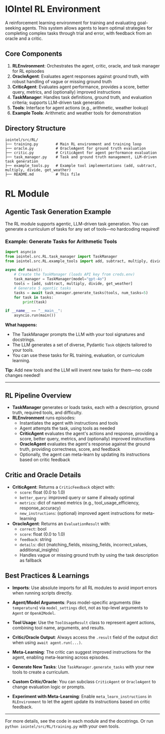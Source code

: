 # IOIntel RL Environment

A reinforcement learning environment for training and evaluating goal-seeking agents. This system allows agents to learn optimal strategies for completing complex tasks through trial and error, with feedback from an oracle and a critic.

## Core Components

1. **RLEnvironment**: Orchestrates the agent, critic, oracle, and task manager for RL episodes
2. **OracleAgent**: Evaluates agent responses against ground truth, with robust handling of vague or missing ground truth
3. **CriticAgent**: Evaluates agent performance, provides a score, better query, metrics, and (optionally) improved instructions
4. **TaskManager**: Handles task definitions, ground truth, and evaluation criteria; supports LLM-driven task generation
5. **Tools**: Interface for agent actions (e.g., arithmetic, weather lookup)
6. **Example Tools**: Arithmetic and weather tools for demonstration

## Directory Structure
```
iointel/src/RL/
├── training.py        # Main RL environment and training loop
├── oracle.py          # OracleAgent for ground truth evaluation
├── critic.py          # CriticAgent for agent performance evaluation
├── task_manager.py    # Task and ground truth management, LLM-driven task generation
├── example_tools.py   # Example tool implementations (add, subtract, multiply, divide, get_weather)
├── README.md          # This file
```

# RL Module

## Agentic Task Generation Example

The RL module supports agentic, LLM-driven task generation. You can generate a curriculum of tasks for any set of tools—no hardcoding required!

### Example: Generate Tasks for Arithmetic Tools

```python
import asyncio
from iointel.src.RL.task_manager import TaskManager
from iointel.src.RL.example_tools import add, subtract, multiply, divide, get_weather

async def main():
    # Create the TaskManager (loads API key from creds.env)
    task_manager = TaskManager(model="gpt-4o")
    tools = [add, subtract, multiply, divide, get_weather]
    # Generate 5 agentic tasks
    tasks = await task_manager.generate_tasks(tools, num_tasks=5)
    for task in tasks:
        print(task)

if __name__ == "__main__":
    asyncio.run(main())
```

**What happens:**
- The TaskManager prompts the LLM with your tool signatures and docstrings.
- The LLM generates a set of diverse, Pydantic `Task` objects tailored to your tools.
- You can use these tasks for RL training, evaluation, or curriculum learning.

**Tip:** Add new tools and the LLM will invent new tasks for them—no code changes needed!

---

## RL Pipeline Overview

- **TaskManager** generates or loads tasks, each with a description, ground truth, required tools, and difficulty.
- **RLEnvironment** runs episodes:
  - Instantiates the agent with instructions and tools
  - Agent attempts the task, using tools as needed
  - **CriticAgent** evaluates the agent's actions and response, providing a score, better query, metrics, and (optionally) improved instructions
  - **OracleAgent** evaluates the agent's response against the ground truth, providing correctness, score, and feedback
  - Optionally, the agent can meta-learn by updating its instructions based on critic feedback

## Critic and Oracle Details

- **CriticAgent**: Returns a `CriticFeedback` object with:
  - `score`: float (0.0 to 1.0)
  - `better_query`: improved query or same if already optimal
  - `metrics`: dict of named metrics (e.g., tool_usage_efficiency, response_accuracy)
  - `new_instructions`: (optional) improved agent instructions for meta-learning
- **OracleAgent**: Returns an `EvaluationResult` with:
  - `correct`: bool
  - `score`: float (0.0 to 1.0)
  - `feedback`: string
  - `details`: dict (matching_fields, missing_fields, incorrect_values, additional_insights)
  - Handles vague or missing ground truth by using the task description as fallback

## Best Practices & Learnings

- **Imports**: Use absolute imports for all RL modules to avoid import errors when running scripts directly.
- **Agent/Model Arguments**: Pass model-specific arguments (like `temperature`) via `model_settings` dict, not as top-level arguments to `Agent` or `OpenAIModel`.
- **Tool Usage**: Use the `ToolUsageResult` class to represent agent actions, combining tool name, arguments, and results.
- **Critic/Oracle Output**: Always access the `.result` field of the output dict when using `await agent.run(...)`.
- **Meta-Learning**: The critic can suggest improved instructions for the agent, enabling meta-learning across episodes.

- **Generate New Tasks**: Use `TaskManager.generate_tasks` with your new tools to create a curriculum.
- **Custom Critic/Oracle**: You can subclass `CriticAgent` or `OracleAgent` to change evaluation logic or prompts.
- **Experiment with Meta-Learning**: Enable `meta_learn_instructions` in `RLEnvironment` to let the agent update its instructions based on critic feedback.

---

For more details, see the code in each module and the docstrings. Or run `python iointel/src/RL/training.py` with your own tools.